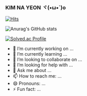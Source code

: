 ### KIM NA YEON ヾ(•ω•`)o

<!--
**eoyan/eoyan** is a ✨ _special_ ✨ repository because its `README.md` (this file) appears on your GitHub profile.

Here are some ideas to get you started:-->

[![Hits](https://hits.seeyoufarm.com/api/count/incr/badge.svg?url=https%3A%2F%2Fgithub.com%2Feoyan&count_bg=%2379C83D&title_bg=%23555555&icon=&icon_color=%23E7E7E7&title=hits&edge_flat=false)](https://hits.seeyoufarm.com)

![Anurag's GitHub stats](https://github-readme-stats.vercel.app/api?username=eoyan&show_icons=true&theme=Dark)

[![Solved.ac Profile](http://mazassumnida.wtf/api/v2/generate_badge?boj=백준아이디)](https://solved.ac/nayeon1031/)

- 🔭 I’m currently working on ...
- 🌱 I’m currently learning ...
- 👯 I’m looking to collaborate on ...
- 🤔 I’m looking for help with ...
- 💬 Ask me about ...
- 📫 How to reach me: ...
- 😄 Pronouns: ...
- ⚡ Fun fact: ...

